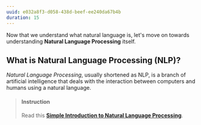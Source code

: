 ```yaml
---
uuid: e032a8f3-d058-438d-beef-ee240da67b4b
duration: 15
---
```


Now that we understand what natural language is, let's move on towards understanding **Natural Language Processing** itself.

## What is Natural Language Processing (NLP)?
*Natural Language Processing*, usually shortened as NLP, is a branch of artificial intelligence that deals with the interaction between computers and humans using a natural language. 

> #### Instruction
> Read this [**Simple Introduction to Natural Language Processing**](https://becominghuman.ai/a-simple-introduction-to-natural-language-processing-ea66a1747b32).